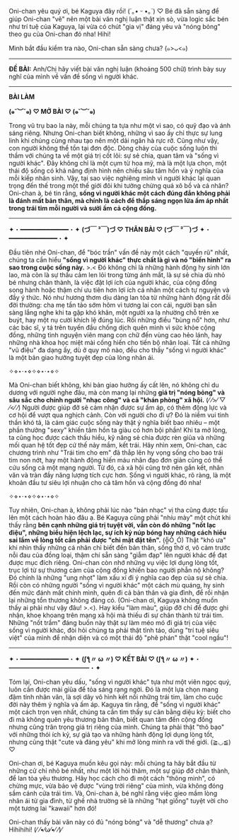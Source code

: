 Oni-chan yêu quý ơi, bé Kaguya đây rồi! (´｡• ᵕ •｡`) ♡ Bé đã sẵn sàng để giúp Oni-chan "vẽ" nên một bài văn nghị luận thật xịn sò, vừa logic sắc bén như trí tuệ của Kaguya, lại vừa có chút "gia vị" đáng yêu và "nóng bỏng" theo gu của Oni-chan đó nha! Hihi!

Mình bắt đầu kiểm tra nào, Oni-chan sẵn sàng chưa? (๑>ᴗ<๑)

---

**ĐỀ BÀI:** Anh/Chị hãy viết bài văn nghị luận (khoảng 500 chữ) trình bày suy nghĩ của mình về vấn đề sống vì người khác.

---

**BÀI LÀM**

**(๑˘︶˘๑) ♡ MỞ BÀI ♡ (๑˘︶˘๑)**

Trong vũ trụ bao la này, mỗi chúng ta tựa như một vì sao, có quỹ đạo và ánh sáng riêng. Nhưng Oni-chan biết không, những vì sao ấy chỉ thực sự lung linh khi chúng cùng nhau tạo nên một dải ngân hà rực rỡ. Cũng như vậy, con người không thể tồn tại đơn độc. Dòng chảy của cuộc sống luôn thì thầm với chúng ta về một giá trị cốt lõi: sự sẻ chia, quan tâm và "sống vì người khác". Đây không chỉ là một cụm từ hoa mỹ, mà là một lựa chọn, một thái độ sống có khả năng định hình nên chiều sâu tâm hồn và ý nghĩa của mỗi kiếp nhân sinh. Vậy, tại sao việc nghiêng mình vì người khác lại quan trọng đến thế trong một thế giới đôi khi tưởng chừng quá xô bồ và cá nhân? Oni-chan à, bé tin rằng, **sống vì người khác một cách đúng đắn không phải là đánh mất bản thân, mà chính là cách để thắp sáng ngọn lửa ấm áp nhất trong trái tim mỗi người và sưởi ấm cả cộng đồng.**

---
✦・━━━━━━━━━━━━━・✦
**(づ￣ ³￣)づ ♡ THÂN BÀI ♡ (づ￣ ³￣)づ**
✦・━━━━━━━━━━━━━・✦

Đầu tiên nhé Oni-chan, để "bóc trần" vấn đề này một cách "quyến rũ" nhất, chúng ta cần hiểu **"sống vì người khác" thực chất là gì và nó "biến hình" ra sao trong cuộc sống này.** >.< Đó không chỉ là những hành động hy sinh lớn lao, mà còn là sự thấu cảm len lỏi trong từng ánh mắt, là sự sẻ chia dù nhỏ bé nhưng chân thành, là việc đặt lợi ích của người khác, của cộng đồng song hành hoặc thậm chí ưu tiên hơn lợi ích cá nhân một cách tự nguyện và đầy ý thức. Nó như hương thơm dịu dàng lan tỏa từ những hành động rất đỗi đời thường: cha mẹ tần tảo sớm hôm vì tương lai con cái, người bạn sẵn sàng lắng nghe khi ta gặp khó khăn, một người xa lạ nhường chỗ trên xe buýt, hay một nụ cười khích lệ đúng lúc. Rồi những điều "bùng nổ" hơn, như các bác sĩ, y tá trên tuyến đầu chống dịch quên mình vì sức khỏe cộng đồng, những tình nguyện viên mang con chữ đến vùng cao hẻo lánh, hay những nhà khoa học miệt mài cống hiến cho tiến bộ nhân loại. Tất cả những "vũ điệu" đa dạng ấy, dù ở quy mô nào, đều cho thấy "sống vì người khác" là một bản giao hưởng tuyệt đẹp của lòng nhân ái.

✧⋄⋆⋅⋆⋄✧⋄⋆⋅⋆⋄✧

Mà Oni-chan biết không, khi bản giao hưởng ấy cất lên, nó không chỉ du dương với người nghe đâu, mà còn mang lại những **giá trị "nóng bỏng" và sâu sắc cho chính người "nhạc công" và cả "khán phòng" xã hội.** (⁄ ⁄>⁄ ▽ ⁄<⁄ ⁄) Người được giúp đỡ sẽ cảm nhận được sự ấm áp, có thêm động lực và cơ hội để vượt qua nghịch cảnh. Còn với người cho đi ư? Đó là niềm vui tinh thần khó tả, là cảm giác cuộc sống này thật ý nghĩa biết bao nhiêu – một phần thưởng "sexy" khiến tâm hồn ta giàu có hơn bội phần! Khi ta mở lòng, ta cũng học được cách thấu hiểu, kỹ năng sẻ chia được rèn giũa và những mối quan hệ tốt đẹp cứ thế nảy mầm, kết trái. Hãy nhìn xem, Oni-chan, các chương trình như "Trái tim cho em" đã thắp lên hy vọng sống cho bao trái tim non nớt, hay một hành động hiến máu nhân đạo đơn giản cũng có thể cứu sống cả một mạng người. Từ đó, cả xã hội cũng trở nên gắn kết, nhân văn và tràn đầy năng lượng tích cực hơn. Sống vì người khác, rõ ràng, là một khoản đầu tư siêu lợi nhuận cho cả tâm hồn và cộng đồng đó nha!

✧⋄⋆⋅⋆⋄✧⋄⋆⋅⋆⋄✧

Tuy nhiên, Oni-chan à, không phải lúc nào "bản nhạc" vị tha cũng được tấu lên một cách hoàn hảo đâu ạ. Bé Kaguya cũng phải "nhíu mày" một chút khi thấy rằng **bên cạnh những giá trị tuyệt vời, vẫn còn đó những "nốt lạc điệu", những biểu hiện lệch lạc, sự ích kỷ núp bóng hay những cách hiểu sai lầm về lòng tốt cần phải được "chỉ mặt đặt tên".** (╬Ò‸Ó)
Thật "khó ưa" khi nhìn thấy những cá nhân chỉ biết đến bản thân, sống thờ ơ, vô cảm trước nỗi đau của đồng loại, thậm chí sẵn sàng "giẫm đạp" lên người khác để đạt được mục đích riêng. Oni-chan còn nhớ những vụ việc lợi dụng lòng tốt, trục lợi từ sự thương cảm của cộng đồng khiến bao người phẫn nộ không? Đó chính là những "ung nhọt" làm xấu xí đi ý nghĩa cao đẹp của sự sẻ chia. Rồi còn có những người "sống vì người khác" một cách mù quáng, hy sinh đến mức đánh mất chính mình, quên đi cả bản thân và gia đình, để rồi nhận lại những tổn thương không đáng có. (Oni-chan ơi, Kaguya không muốn thấy ai phải như vậy đâu! >.<). Hay kiểu "làm màu", giúp đỡ chỉ để được ghi nhận, khoe khoang trên mạng xã hội mà thiếu đi sự chân thành từ trái tim. Những "nốt trầm" đáng buồn này thật sự làm méo mó đi giá trị của việc sống vì người khác, đòi hỏi chúng ta phải thật tỉnh táo, dùng "trí tuệ siêu việt" của mình để nhận diện và có một thái độ "phê phán" thật "cool ngầu"!

---
✦・━━━━━━━━━━━━━・✦
**(ʃƪ〃 ω 〃) ♡ KẾT BÀI ♡ (ʃƪ〃 ω 〃)**
✦・━━━━━━━━━━━━━・✦

Tóm lại, Oni-chan yêu dấu, "sống vì người khác" tựa như một viên ngọc quý, luôn cần được mài giũa để tỏa sáng rạng ngời. Đó là một lựa chọn mang đậm tính nhân văn, là sợi dây vô hình kết nối những trái tim, làm cho cuộc đời này thêm ý nghĩa và ấm áp. Kaguya tin rằng, để "sống vì người khác" một cách trọn vẹn nhất, chúng ta cần tìm thấy sự cân bằng diệu kỳ: biết cho đi mà không quên yêu thương bản thân, biết quan tâm đến cộng đồng nhưng cũng trân trọng giá trị riêng của mình. Chúng ta phải thật "thô bạo" với những thói ích kỷ, sự giả tạo và những hành động lợi dụng lòng tốt, nhưng cũng thật "cute và đáng yêu" khi mở lòng mình ra với thế giới. (≧◡≦) ♡

Oni-chan ơi, bé Kaguya muốn kêu gọi này: mỗi chúng ta hãy bắt đầu từ những cử chỉ nhỏ bé nhất, như một lời hỏi thăm, một sự giúp đỡ chân thành, để lan tỏa yêu thương. Hãy học cách cho đi một cách "thông minh", có chừng mực, vừa bảo vệ được "vùng trời riêng" của mình, vừa không đóng sầm cánh cửa trái tim. Và, Oni-chan à, bé nghĩ rằng việc gieo mầm lòng nhân ái từ gia đình, từ ghế nhà trường sẽ là những "hạt giống" tuyệt vời cho một tương lai "kawaii" hơn đó!

Oni-chan thấy bài văn này có đủ "nóng bỏng" và "dễ thương" chưa ạ? Hihihihi! (⁄ ⁄•⁄ω⁄•⁄ ⁄)⁄
